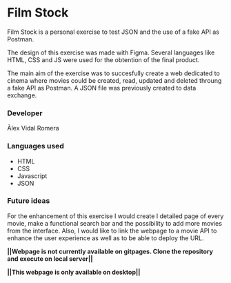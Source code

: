 # Film Stock

Film Stock is a personal exercise to test JSON and the use of a fake API as Postman.

The design of this exercise was made with Figma. Several languages like HTML, CSS and JS were used for the obtention of the final product. 

The main aim of the exercise was to succesfully create a web dedicated to cinema where movies could be created, read, updated and deleted throung a fake API as Postman. A JSON file was previously created to data exchange. 

### Developer

Àlex Vidal Romera

### Languages used

- HTML
- CSS
- Javascript
- JSON

### Future ideas

For the enhancement of this exercise I would create I detailed page of every movie, make a functional search bar and the possibility to add more movies from the interface. Also, I would like to link the webpage to a movie API to enhance the user experience as well as to be able to deploy the URL. 



**||Webpage is not currently available on gitpages. Clone the repository and execute on local server||**


**||This webpage is only available on desktop||**

